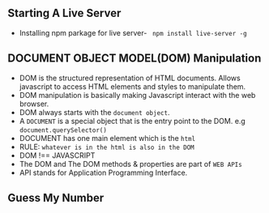## Starting A Live Server

- Installing npm parkage for live server- ` npm install live-server -g`

## DOCUMENT OBJECT MODEL(DOM) Manipulation

- DOM is the structured representation of HTML documents. Allows javascript to access HTML elements and styles to manipulate them.
- DOM manipulation is basically making Javascript interact with the web browser.
- DOM always starts with the `document object`.
- A `DOCUMENT` is a special object that is the entry point to the DOM. e.g `document.querySelector()`
- DOCUMENT has one main element which is the `html`
- RULE: `whatever is in the html is also in the DOM`
- DOM !== JAVASCRIPT
- The DOM and The DOM methods & properties are part of `WEB APIs`
- API stands for Application Programming Interface.

## Guess My Number
